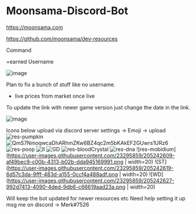 # Moonsama-Discord-Bot
https://moonsama.com 

https://github.com/moonsama/dev-resources

Command

=earned Username

![image](https://user-images.githubusercontent.com/23295859/204121732-12f1b16d-ab4b-41b6-9e66-c971744cb851.png)

Plan to fix a bunch of stuff like no username.

+ live prices from market once live

To update the link with newer game version just change the date in the link.

![image](https://user-images.githubusercontent.com/23295859/205242252-b355a45c-05a1-43ad-b479-9b73d2e20b87.png)


Icons below upload via discord server settings -> Emoji -> upload
![res-pumpkin](https://user-images.githubusercontent.com/23295859/205242439-92d63e9e-ab43-4251-924f-79995a9b26e0.png)
![QmS7NmoqwcaDhARhmZKw6BZ4qc2m5bKAkEF2GUwrs1URz6](https://user-images.githubusercontent.com/23295859/205242456-5b9e588e-134d-49ca-a19c-b8949a60c4c6.png)
![res-poop](https://user-images.githubusercontent.com/23295859/205242482-6e3320a5-e980-4619-af92-8e6e28d1b2f2.png)
![II](https://user-images.githubusercontent.com/23295859/205242564-e894398a-bbe3-4454-aee8-5b2078b28929.png)
![GD](https://user-images.githubusercontent.com/23295859/205242574-c1182b5b-7be2-4aa7-b678-8cf5420a8692.png)
![res-bloodCrystal](https://user-images.githubusercontent.com/23295859/205242578-ea0eed34-1ab0-4f36-9a04-c65d92c5c390.png)
![res-dna](https://user-images.githubusercontent.com/23295859/205242594-903ee5c9-5ff8-49d9-973c-a860ba22c2e0.png)
![res-mobidium](https://user-images.githubusercontent.com/23295859/205242609-af49bec9-c00b-4313-b02b-dda945169991.png | width=20)
![ST](https://user-images.githubusercontent.com/23295859/205242619-6d57c3da-9fff-483d-a155-0ccf4a488adf.png | width=20)
![WD](https://user-images.githubusercontent.com/23295859/205242627-992d7413-4090-4ded-9db6-c66619aad23a.png | width=20)


Will keep the bot updated for newer resources etc
Need help setting it up msg me on discord -> Merk#7526
